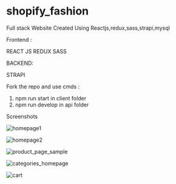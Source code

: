 # shopify_fashion
Full stack Website Created Using Reactjs,redux,sass,strapi,mysql

  Frontend
  :
  
  REACT JS
  REDUX
  SASS

BACKEND:

STRAPI


Fork the repo and use cmds :
1. npm run start in client folder
2.  npm run develop in api folder


Screenshots

![homepage1](https://github.com/shivanoor/shopify_fashion/assets/113299998/c471756e-78b8-4f1b-917b-136412a0b06b)


![homepage2](https://github.com/shivanoor/shopify_fashion/assets/113299998/b20db734-7279-4ab0-8b6e-1b0c3cf6f9e1)


![product_page_sample](https://github.com/shivanoor/shopify_fashion/assets/113299998/1013a309-8fc8-44a1-95c4-9b6d6c482867)


![categories_homepage](https://github.com/shivanoor/shopify_fashion/assets/113299998/daf875e9-588d-4e99-acbe-b4566dcad77e)


![cart](https://github.com/shivanoor/shopify_fashion/assets/113299998/f6245614-8131-47a9-99d2-a30f103d06ce)
